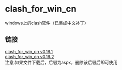 # clash_for_win_cn
windows上的clash软件（已集成中文补丁）<br>

## 链接
[clash_for_win_cn v0.18.1](http://qdsy.fwbtest.xyz/lelouchli/%E8%BD%AF%E4%BB%B6/Clash.for.Windows-0.18.1_CN.exe)  <br>
[clash_for_win_cn v0.18.2]()  <br>
注意:如果文件下载后，后缀为aspx，删除该后缀后即可使用 <br>
